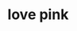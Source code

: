 ---
ee_id: '4353'
site: '1'
type: '2'
long_id: "2016-056\tlove pink"
url: 2016-056-love-pink
year: '2016'
medium: Inkjet on Angelica Universal Photomatte 230
commission:
add_credit:
dims: 168 x 95.8 x 4 cm
pitch:
ps:
live_url:
related:
title: love pink
youtube:
imgs: love-pink-2016-056-full-database-JH.jpg
subheading:
year2: '2016'
download:
add_credits:
related_code:
! '':
layout: things-i-made
---